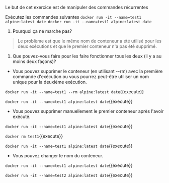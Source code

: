 Le but de cet exercice est de manipuler des commandes récurrentes

Exécutez les commandes suivantes
`docker run -it --name=test1 alpine:latest date
docker run -it --name=test1 alpine:latest date`

1.  Pourquoi ça ne marche pas?

> Le problème est que le même nom de conteneur a été utilisé pour les deux
exécutions et que le premier conteneur n'a pas été supprimé.

1.  Que pouvez-vous faire pour les faire fonctionner tous les deux (il y a au moins deux façons)?

- Vous pouvez supprimer le conteneur (en utilisant --rm) avec la première
commande d'exécution ou vous pourrez peut-être utiliser un nom unique
pour la deuxième exécution.

`docker run -it --name=test1 --rm alpine:latest date`{{execute}}

`docker run -it --name=test1 alpine:latest date`{{execute}}

- Vous pouvez supprimer manuellement le premier conteneur après l'avoir
exécuté.

`docker run -it --name=test1 alpine:latest date`{{execute}}

`docker rm test1`{{execute}}

`docker run -it --name=test1 alpine:latest date`{{execute}}

- Vous pouvez changer le nom du conteneur.

`docker run -it --name=test1 alpine:latest date`{{execute}}

`docker run -it --name=test2 alpine:latest date`{{execute}}
